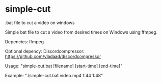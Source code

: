 # simple-cut
.bat file to cut a video on windows

Simple bat file to cut a video from desired times on Windows using ffmpeg. 

Depencies: ffmpeg

Optional depency: Discordcompressor: https://github.com/vladaad/discordcompressor

Usage: "simple-cut.bat [filename] [start-time] [end-time]"

Example: ".\simple-cut.bat video.mp4 1:44 1:48"
